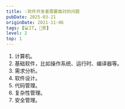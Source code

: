 ```yaml
---
title: 💡软件开发者需要面对的问题
pubDate: 2025-03-21
originDate: 2021-11-06
tags: [💻IT, 🤔思]
level: 2
top: 1
---
```


1. 计算机。
2. 基础软件，比如操作系统、运行时、编译器等。
3. 需求分析。
4. 软件设计。
5. 代码管理。
6. 复杂性管理。
7. 安全管理。

